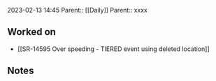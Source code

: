 2023-02-13 14:45
Parent:: [[Daily]] 
Parent:: xxxx





## Worked on

- [[SR-14595 Over speeding - TIERED event using deleted location]]

## Notes





